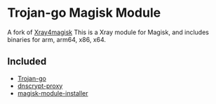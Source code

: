 # Trojan-go Magisk Module
A fork of [Xray4magisk](https://github.com/CerteKim/Xray4Magisk)
This is a Xray module for Magisk, and includes binaries for arm, arm64, x86, x64.



## Included

* [Trojan-go](<https://github.com/p4gefau1t/trojan-go>)
* [dnscrypt-proxy](<https://github.com/DNSCrypt/dnscrypt-proxy>)
* [magisk-module-installer](https://github.com/topjohnwu/magisk-module-installer)

